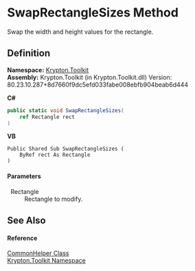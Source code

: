 # SwapRectangleSizes Method


Swap the width and height values for the rectangle.



## Definition
**Namespace:** <a href="79d2eac2-21f4-54ff-7552-b20c33c30600.md">Krypton.Toolkit</a>  
**Assembly:** Krypton.Toolkit (in Krypton.Toolkit.dll) Version: 80.23.10.287+8d7660f9dc5efd033fabe008ebfb904beab6d444

**C#**
``` C#
public static void SwapRectangleSizes(
	ref Rectangle rect
)
```
**VB**
``` VB
Public Shared Sub SwapRectangleSizes ( 
	ByRef rect As Rectangle
)
```



#### Parameters
<dl><dt>  Rectangle</dt><dd>Rectangle to modify.</dd></dl>

## See Also


#### Reference
<a href="13744a42-834d-93cd-437f-a5a616717068.md">CommonHelper Class</a>  
<a href="79d2eac2-21f4-54ff-7552-b20c33c30600.md">Krypton.Toolkit Namespace</a>  
